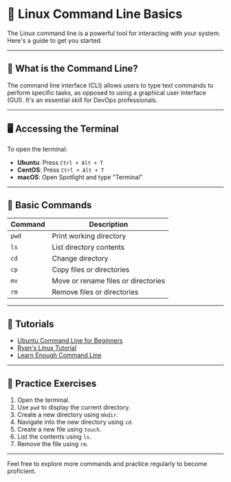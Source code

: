 # 🐣 Linux Command Line Basics

The Linux command line is a powerful tool for interacting with your system. Here's a guide to get you started.

---

## 🧭 What is the Command Line?

The command line interface (CLI) allows users to type text commands to perform specific tasks, as opposed to using a graphical user interface (GUI). It's an essential skill for DevOps professionals.

---

## 🖥️ Accessing the Terminal

To open the terminal:

- **Ubuntu**: Press `Ctrl + Alt + T`
- **CentOS**: Press `Ctrl + Alt + T`
- **macOS**: Open Spotlight and type "Terminal"

---

## 🧰 Basic Commands

| Command | Description |
|---------|-------------|
| `pwd`   | Print working directory |
| `ls`    | List directory contents |
| `cd`    | Change directory |
| `cp`    | Copy files or directories |
| `mv`    | Move or rename files or directories |
| `rm`    | Remove files or directories |

---

## 🔗 Tutorials

- [Ubuntu Command Line for Beginners](https://ubuntu.com/tutorials/command-line-for-beginners)
- [Ryan's Linux Tutorial](https://ryanstutorials.net/linuxtutorial/)
- [Learn Enough Command Line](https://www.learnenough.com/command-line-tutorial/basics)

---

## 🧪 Practice Exercises

1. Open the terminal.
2. Use `pwd` to display the current directory.
3. Create a new directory using `mkdir`.
4. Navigate into the new directory using `cd`.
5. Create a new file using `touch`.
6. List the contents using `ls`.
7. Remove the file using `rm`.

---

Feel free to explore more commands and practice regularly to become proficient.
